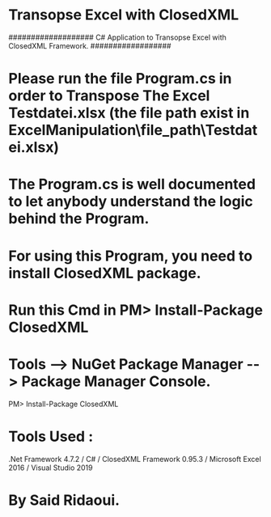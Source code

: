 # Transopse Excel with ClosedXML

################### C# Application to Transopse Excel with ClosedXML Framework. ##################


# Please run the file Program.cs in order to Transpose The Excel Testdatei.xlsx (the file path exist in ExcelManipulation\file_path\Testdatei.xlsx)

# The Program.cs is well documented to let anybody understand the logic behind the Program.

# For using this Program, you need to install ClosedXML package.

# Run this Cmd in PM> Install-Package ClosedXML 

# Tools --> NuGet Package Manager --> Package Manager Console.

PM> Install-Package ClosedXML



# Tools Used :

.Net Framework 4.7.2 / C# / ClosedXML Framework 0.95.3 / Microsoft Excel 2016 / Visual Studio 2019 

# By Said Ridaoui.
